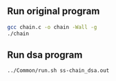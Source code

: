 ## Run original program
```bash
gcc chain.c -o chain -Wall -g
./chain
```

## Run dsa program
```bash
../Common/run.sh ss-chain_dsa.out
```